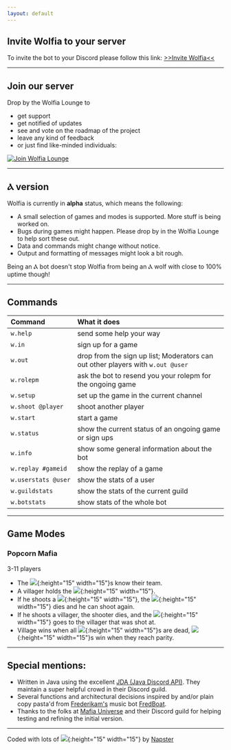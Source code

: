 ```yaml
---
layout: default
---
```


## Invite Wolfia to your server

To invite the bot to your Discord please follow this link:
[>>Invite Wolfia<<](https://discordapp.com/oauth2/authorize?&client_id=306583221565521921&scope=bot)

* * *

## Join our server

Drop by the Wolfia Lounge to
- get support
- get notified of updates
- see and vote on the roadmap of the project
- leave any kind of feedback
- or just find like-minded individuals:

[![Join Wolfia Lounge](https://discordapp.com/api/guilds/315944983754571796/embed.png?style=banner2)](https://discord.gg/nvcfX3q)

* * *

## Ⲁ version

Wolfia is currently in **alpha** status, which means the following:
- A small selection of games and modes is supported. More stuff is being worked on.
- Bugs during games might happen. Please drop by in the Wolfia Lounge to help sort these out.
- Data and commands might change without notice.
- Output and formatting of messages might look a bit rough.

Being an Ⲁ bot doesn't stop Wolfia from being an Ⲁ wolf with close to 100% uptime though!

* * *

## Commands

| Command            | What it does                                                                    |
|:-------------------|:--------------------------------------------------------------------------------|
| `w.help`           | send some help your way                                                         |
| `w.in`             | sign up for a game                                                              |
| `w.out`            | drop from the sign up list; Moderators can out other players with `w.out @user` |
| `w.rolepm`         | ask the bot to resend you your rolepm for the ongoing game                      |
| `w.setup`          | set up the game in the current channel                                          |
| `w.shoot @player`  | shoot another player                                                            |
| `w.start`          | start a game                                                                    |
| `w.status`         | show the current status of an ongoing game or sign ups                          |
| `w.info`           | show some general information about the bot                                     |
| `w.replay #gameid` | show the replay of a game                                                       |
| `w.userstats @user`| show the stats of a user                                                        |
| `w.guildstats`     | show the stats of the current guild                                             |
| `w.botstats`       | show stats of the whole bot                                                     |


* * *

## Game Modes

### Popcorn Mafia
3-11 players

- The ![](https://canary.discordapp.com/assets/04ff67f3321f9158ad57242a5412782b.svg){:height="15" width="15"}s know their team.
- A villager holds the ![](https://canary.discordapp.com/assets/3071dbc60204c84ca0cf423b8b08a204.svg){:height="15" width="15"}.
- If he shoots a ![](https://canary.discordapp.com/assets/04ff67f3321f9158ad57242a5412782b.svg){:height="15" width="15"}, the ![](https://canary.discordapp.com/assets/04ff67f3321f9158ad57242a5412782b.svg){:height="15" width="15"} dies and he can shoot again.
- If he shoots a villager, the shooter dies, and the ![](https://canary.discordapp.com/assets/3071dbc60204c84ca0cf423b8b08a204.svg){:height="15" width="15"} goes to the villager that was shot at.
- Village wins when all ![](https://canary.discordapp.com/assets/04ff67f3321f9158ad57242a5412782b.svg){:height="15" width="15"}s are dead, ![](https://canary.discordapp.com/assets/04ff67f3321f9158ad57242a5412782b.svg){:height="15" width="15"}s win when they reach parity.

* * *

## Special mentions:
- Written in Java using the excellent [JDA (Java Discord API)](https://github.com/DV8FromTheWorld/JDA). They maintain a super helpful crowd in their Discord guild.
- Several functions and architectural decisions inspired by and/or plain copy pasta'd from [Frederikam's](https://github.com/Frederikam) music bot [FredBoat](https://github.com/Frederikam/FredBoat).
- Thanks to the folks at [Mafia Universe](http://www.mafiauniverse.com) and their Discord guild for helping testing and refining the initial version.

* * *

Coded with lots of ![](https://canary.discordapp.com/assets/25c09e6fde32411da2b0da00f5cb9c84.svg){:height="15" width="15"} by [Napster](https://npstr.space/)